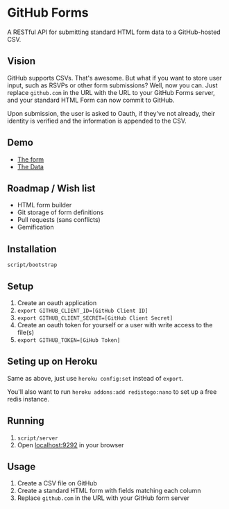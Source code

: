 # GitHub Forms

A RESTful API for submitting standard HTML form data to a GitHub-hosted CSV.

## Vision

GitHub supports CSVs. That's awesome. But what if you want to store user input, such as RSVPs or other form submissions? Well, now you can. Just replace `github.com` in the URL with the URL to your GitHub Forms server, and your standard HTML Form can now commit to GitHub.

Upon submission, the user is asked to Oauth, if they've not already, their identity is verified and the information is appended to the CSV.

## Demo

* [The form](http://github-forms.herokuapp.com/)
* [The Data](https://github.com/benbalter/github-forms/blob/example/example.csv)

## Roadmap / Wish list

* HTML form builder
* Git storage of form definitions
* Pull requests (sans conflicts)
* Gemification

## Installation

`script/bootstrap`

## Setup

1. Create an oauth application
2. `export GITHUB_CLIENT_ID=[GitHub Client ID]`
3. `export GITHUB_CLIENT_SECRET=[GitHub Client Secret]`
4. Create an oauth token for yourself or a user with write access to the file(s)
5. `export GITHUB_TOKEN=[GiHub Token]`

## Seting up on Heroku

Same as above, just use `heroku config:set` instead of `export`.

You'll also want to run `heroku addons:add redistogo:nano` to set up a free redis instance.

## Running

1. `script/server`
2. Open [localhost:9292](http://localhost:9292) in your browser

## Usage

1. Create a CSV file on GitHub
2. Create a standard HTML form with fields matching each column
3. Replace `github.com` in the URL with your GitHub form server
